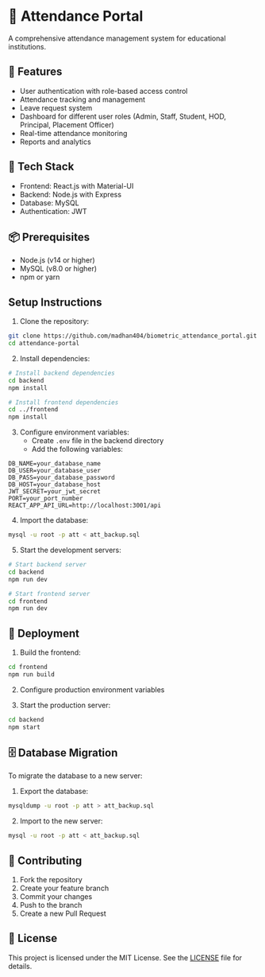 # 📘 Attendance Portal

A comprehensive attendance management system for educational institutions.

## 🚀 Features

- User authentication with role-based access control
- Attendance tracking and management
- Leave request system
- Dashboard for different user roles (Admin, Staff, Student, HOD, Principal, Placement Officer)
- Real-time attendance monitoring
- Reports and analytics

## 🧰 Tech Stack

- Frontend: React.js with Material-UI
- Backend: Node.js with Express
- Database: MySQL
- Authentication: JWT

## 📦 Prerequisites

- Node.js (v14 or higher)
- MySQL (v8.0 or higher)
- npm or yarn

## Setup Instructions

1. Clone the repository:
```bash
git clone https://github.com/madhan404/biometric_attendance_portal.git
cd attendance-portal
```

2. Install dependencies:
```bash
# Install backend dependencies
cd backend
npm install

# Install frontend dependencies
cd ../frontend
npm install
```

3. Configure environment variables:
   - Create `.env` file in the backend directory
   - Add the following variables:
```
DB_NAME=your_database_name
DB_USER=your_database_user
DB_PASS=your_database_password
DB_HOST=your_database_host
JWT_SECRET=your_jwt_secret
PORT=your_port_number
REACT_APP_API_URL=http://localhost:3001/api
```

4. Import the database:
```bash
mysql -u root -p att < att_backup.sql
```

5. Start the development servers:
```bash
# Start backend server
cd backend
npm run dev

# Start frontend server
cd frontend
npm run dev
```

## 🚀 Deployment

1. Build the frontend:
```bash
cd frontend
npm run build
```

2. Configure production environment variables

3. Start the production server:
```bash
cd backend
npm start
```

## 🗄️ Database Migration

To migrate the database to a new server:

1. Export the database:
```bash
mysqldump -u root -p att > att_backup.sql
```

2. Import to the new server:
```bash
mysql -u root -p att < att_backup.sql
```

## 🤝 Contributing

1. Fork the repository
2. Create your feature branch
3. Commit your changes
4. Push to the branch
5. Create a new Pull Request

## 📄 License

This project is licensed under the MIT License. See the [LICENSE](LICENSE) file for details.
